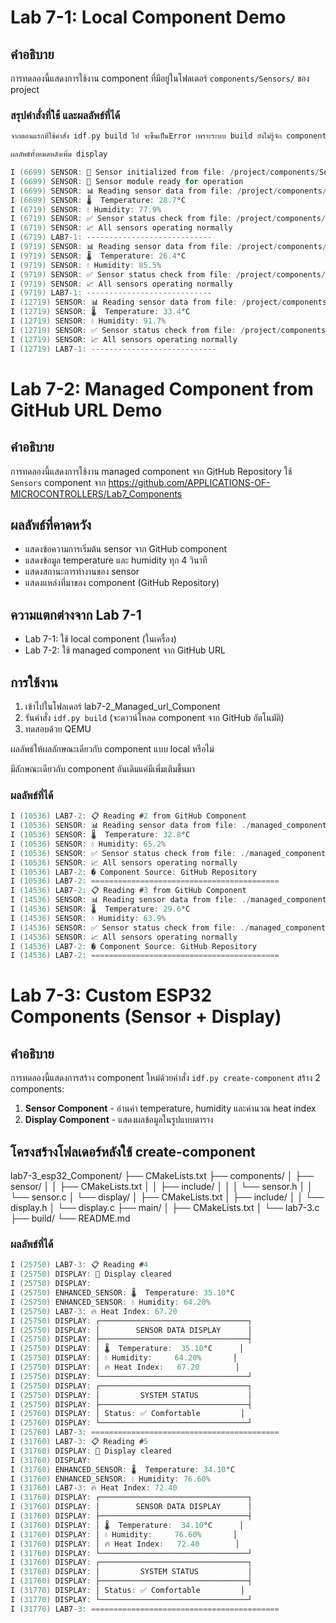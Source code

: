 # Lab 7-1: Local Component Demo

## คำอธิบาย
การทดลองนี้แสดงการใช้งาน component ที่มีอยู่ในโฟลเดอร์ `components/Sensors/` ของ project

### สรุปคำสั่งที่ใช้ และผลลัพธ์ที่ได้

```c
จากตอนแรกที่ใช้คำสั่ง idf.py build ไป จะขึ้นเป็นError เพราะระบบ build ยังไม่รู้จัก components เลยเข้าไปแก้ไขที่ไฟล์ CMaakeLists.txt โดยเพิ่ม include($ENV{IDF_PATH}/tools/cmake/project.cmake) เพื่อให้ build รู้จัก components

ผลลัพธ์ทั้งหมดหลังเพิ่ม display

I (6699) SENSOR: 🔧 Sensor initialized from file: /project/components/Sensors/sensor.c, line: 12
I (6699) SENSOR: 📡 Sensor module ready for operation
I (6699) SENSOR: 📊 Reading sensor data from file: /project/components/Sensors/sensor.c, line: 18
I (6699) SENSOR: 🌡️  Temperature: 28.7°C
I (6719) SENSOR: 💧 Humidity: 77.9%
I (6719) SENSOR: ✅ Sensor status check from file: /project/components/Sensors/sensor.c, line: 30
I (6719) SENSOR: 📈 All sensors operating normally
I (6719) LAB7-1: ----------------------------
I (9719) SENSOR: 📊 Reading sensor data from file: /project/components/Sensors/sensor.c, line: 18
I (9719) SENSOR: 🌡️  Temperature: 26.4°C
I (9719) SENSOR: 💧 Humidity: 85.5%
I (9719) SENSOR: ✅ Sensor status check from file: /project/components/Sensors/sensor.c, line: 30
I (9719) SENSOR: 📈 All sensors operating normally
I (9719) LAB7-1: ----------------------------
I (12719) SENSOR: 📊 Reading sensor data from file: /project/components/Sensors/sensor.c, line: 18
I (12719) SENSOR: 🌡️  Temperature: 33.4°C
I (12719) SENSOR: 💧 Humidity: 91.7%
I (12719) SENSOR: ✅ Sensor status check from file: /project/components/Sensors/sensor.c, line: 30
I (12719) SENSOR: 📈 All sensors operating normally
I (12719) LAB7-1: ---------------------------- 
```

# Lab 7-2: Managed Component from GitHub URL Demo

## คำอธิบาย
การทดลองนี้แสดงการใช้งาน managed component จาก GitHub Repository
ใช้ `Sensors` component จาก https://github.com/APPLICATIONS-OF-MICROCONTROLLERS/Lab7_Components

## ผลลัพธ์ที่คาดหวัง
- แสดงข้อความการเริ่มต้น sensor จาก GitHub component
- แสดงข้อมูล temperature และ humidity ทุก 4 วินาที
- แสดงสถานะการทำงานของ sensor
- แสดงแหล่งที่มาของ component (GitHub Repository)

## ความแตกต่างจาก Lab 7-1
- Lab 7-1: ใช้ local component (ในเครื่อง)
- Lab 7-2: ใช้ managed component จาก GitHub URL

## การใช้งาน
1. เข้าไปในโฟลเดอร์ lab7-2_Managed_url_Component
2. รันคำสั่ง `idf.py build` (จะดาวน์โหลด component จาก GitHub อัตโนมัติ)
3. ทดสอบด้วย QEMU

ผลลัพธ์ให้ผลลักษณะเดียวกับ component แบบ local หรือไม่

มีลักษณะเดียวกับ component อันเดิมแค่มีเพิ่มเติมขึ้นมา

### ผลลัพธ์ที่ได้
```c
I (10536) LAB7-2: 📋 Reading #2 from GitHub Component
I (10536) SENSOR: 📊 Reading sensor data from file: ./managed_components/lab7_components/Sensors/sensor.c, line: 18
I (10536) SENSOR: 🌡️  Temperature: 32.8°C
I (10536) SENSOR: 💧 Humidity: 65.2%
I (10536) SENSOR: ✅ Sensor status check from file: ./managed_components/lab7_components/Sensors/sensor.c, line: 30
I (10536) SENSOR: 📈 All sensors operating normally
I (10536) LAB7-2: � Component Source: GitHub Repository
I (10536) LAB7-2: ==========================================
I (14536) LAB7-2: 📋 Reading #3 from GitHub Component
I (14536) SENSOR: 📊 Reading sensor data from file: ./managed_components/lab7_components/Sensors/sensor.c, line: 18
I (14536) SENSOR: 🌡️  Temperature: 29.6°C
I (14536) SENSOR: 💧 Humidity: 63.9%
I (14536) SENSOR: ✅ Sensor status check from file: ./managed_components/lab7_components/Sensors/sensor.c, line: 30
I (14536) SENSOR: 📈 All sensors operating normally
I (14536) LAB7-2: � Component Source: GitHub Repository
I (14536) LAB7-2: ==========================================
```

# Lab 7-3: Custom ESP32 Components (Sensor + Display)

## คำอธิบาย
การทดลองนี้แสดงการสร้าง component ใหม่ด้วยคำสั่ง `idf.py create-component`
สร้าง 2 components:
1. **Sensor Component** - อ่านค่า temperature, humidity และคำนวณ heat index
2. **Display Component** - แสดงผลข้อมูลในรูปแบบตาราง

## โครงสร้างโฟลเดอร์หลังใช้ create-component
lab7-3_esp32_Component/
├── CMakeLists.txt
├── components/
│   ├── sensor/
│   │   ├── CMakeLists.txt
│   │   ├── include/
│   │   │   └── sensor.h
│   │   └── sensor.c
│   └── display/
│       ├── CMakeLists.txt
│       ├── include/
│       │   └── display.h
│       └── display.c
├── main/
│   ├── CMakeLists.txt
│   └── lab7-3.c
├── build/
└── README.md

### ผลลัพธ์ที่ได้
```c
I (25750) LAB7-3: 📋 Reading #4
I (25750) DISPLAY: 🧹 Display cleared
I (25750) DISPLAY: 
I (25750) ENHANCED_SENSOR: 🌡️  Temperature: 35.10°C
I (25750) ENHANCED_SENSOR: 💧 Humidity: 64.20%
I (25750) LAB7-3: 🔥 Heat Index: 67.20
I (25750) DISPLAY: ┌─────────────────────────────────┐
I (25750) DISPLAY: │        SENSOR DATA DISPLAY      │
I (25750) DISPLAY: ├─────────────────────────────────┤
I (25750) DISPLAY: │ 🌡️  Temperature:  35.10°C      │
I (25750) DISPLAY: │ 💧 Humidity:     64.20%       │
I (25750) DISPLAY: │ 🔥 Heat Index:   67.20        │
I (25750) DISPLAY: └─────────────────────────────────┘
I (25750) DISPLAY: ┌─────────────────────────────────┐
I (25750) DISPLAY: │         SYSTEM STATUS           │
I (25750) DISPLAY: ├─────────────────────────────────┤
I (25760) DISPLAY: │ Status: ✅ Comfortable         │
I (25760) DISPLAY: └─────────────────────────────────┘
I (25760) LAB7-3: ==========================================
I (31760) LAB7-3: 📋 Reading #5
I (31760) DISPLAY: 🧹 Display cleared
I (31760) DISPLAY:
I (31760) ENHANCED_SENSOR: 🌡️  Temperature: 34.10°C
I (31760) ENHANCED_SENSOR: 💧 Humidity: 76.60%
I (31760) LAB7-3: 🔥 Heat Index: 72.40
I (31760) DISPLAY: ┌─────────────────────────────────┐
I (31760) DISPLAY: │        SENSOR DATA DISPLAY      │
I (31760) DISPLAY: ├─────────────────────────────────┤
I (31760) DISPLAY: │ 🌡️  Temperature:  34.10°C      │
I (31760) DISPLAY: │ 💧 Humidity:     76.60%       │
I (31760) DISPLAY: │ 🔥 Heat Index:   72.40        │
I (31760) DISPLAY: └─────────────────────────────────┘
I (31760) DISPLAY: ┌─────────────────────────────────┐
I (31760) DISPLAY: │         SYSTEM STATUS           │
I (31760) DISPLAY: ├─────────────────────────────────┤
I (31770) DISPLAY: │ Status: ✅ Comfortable         │
I (31770) DISPLAY: └─────────────────────────────────┘
I (31770) LAB7-3: ==========================================
```
